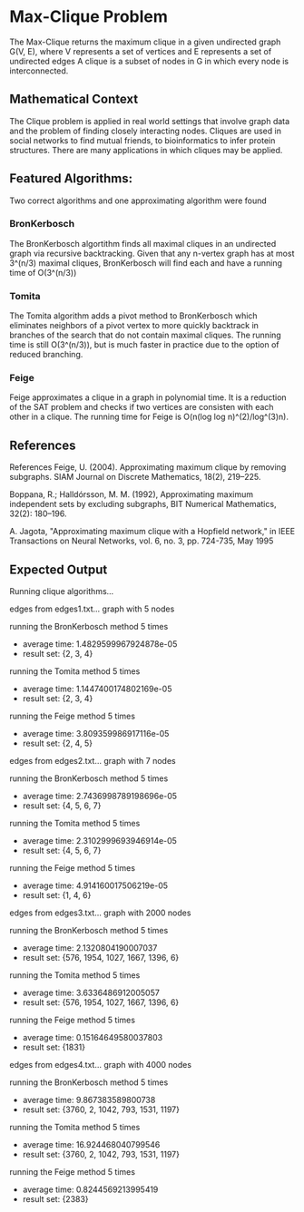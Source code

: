 # Max-Clique Problem
The Max-Clique returns the maximum clique in a given undirected graph G(V, E), 
where V represents a set of vertices and E represents a set of undirected edges
A clique is a subset of nodes in G in which every node is interconnected.

## Mathematical Context
The Clique problem is applied in real world settings that involve
graph data and the problem of finding closely interacting nodes.
Cliques are used in social networks to find mutual friends, to bioinformatics
to infer protein structures. There are many applications in which cliques
may be applied.

## Featured Algorithms:
Two correct algorithms and one approximating algorithm were found
### BronKerbosch
The BronKerbosch algortithm finds all maximal cliques in an undirected graph
via recursive backtracking. Given that any n-vertex graph has at most 3^(n/3) maximal cliques,
BronKerbosch will find each and have a running time of O(3^(n/3))
### Tomita
The Tomita algorithm adds a pivot method to BronKerbosch which eliminates neighbors
of a pivot vertex to more quickly backtrack in branches of the search that do not contain
maximal cliques. The running time is still O(3^(n/3)), but is much faster in practice
due to the option of reduced branching.
### Feige
Feige approximates a clique in a graph in polynomial time. It is a reduction
of the SAT problem and checks if two vertices are consisten with each other in
a clique. The running time for Feige is O(n(log log n)^(2)/log^(3)n).

## References
References 
Feige, U. (2004). Approximating maximum clique by removing subgraphs. SIAM Journal on Discrete Mathematics, 18(2), 219–225. 

Boppana, R.; Halldórsson, M. M. (1992), Approximating maximum independent sets by excluding subgraphs, BIT Numerical Mathematics, 32(2): 180–196. 

A. Jagota, "Approximating maximum clique with a Hopfield network," in IEEE Transactions on Neural Networks, vol. 6, no. 3, pp. 724-735, May 1995 

## Expected Output
Running clique algorithms...

edges from edges1.txt...
graph with 5 nodes

running the BronKerbosch method 5 times
-   average time: 1.4829599967924878e-05
-   result set:   {2, 3, 4}

running the Tomita method 5 times
-   average time: 1.1447400174802169e-05
-   result set:   {2, 3, 4}

running the Feige method 5 times
-   average time: 3.809359986917116e-05
-   result set:   {2, 4, 5}

edges from edges2.txt...
graph with 7 nodes

running the BronKerbosch method 5 times
-   average time: 2.7436998789198696e-05
-   result set:   {4, 5, 6, 7}

running the Tomita method 5 times
-   average time: 2.3102999693946914e-05
-   result set:   {4, 5, 6, 7}

running the Feige method 5 times
-   average time: 4.914160017506219e-05
-   result set:   {1, 4, 6}

edges from edges3.txt...
graph with 2000 nodes

running the BronKerbosch method 5 times
-   average time: 2.1320804190007037
-   result set:   {576, 1954, 1027, 1667, 1396, 6}

running the Tomita method 5 times
-   average time: 3.6336486912005057
-   result set:   {576, 1954, 1027, 1667, 1396, 6}

running the Feige method 5 times
-   average time: 0.15164649580037803
-   result set:   {1831}

edges from edges4.txt...
graph with 4000 nodes

running the BronKerbosch method 5 times
-   average time: 9.867383589800738
-   result set:   {3760, 2, 1042, 793, 1531, 1197}

running the Tomita method 5 times
-   average time: 16.924468040799546
-   result set:   {3760, 2, 1042, 793, 1531, 1197}

running the Feige method 5 times
-   average time: 0.8244569213995419
-   result set:   {2383}

